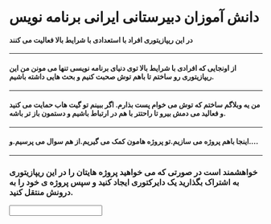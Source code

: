 # دانش آموزان دبیرستانی ایرانی برنامه نویس
#### در این ریپازیتوری افراد با استعدادی با شرایط بالا فعالیت می کنند
---
#### از اونجایی که افرادی با شرایط بالا توی دنیای برنامه نویسی تنها می مونن من این ریپازیتوری رو ساختم تا باهم توش صحبت کنیم و بحث هایی داشته باشیم.
---
#### من یه وبلاگم ساختم که توش می خوام پست بذارم. اگر ببینم تو گیت هاب حمایت می کنید و فعالید می دمش بیرو تا راحتتر با هم در ارتباط باشیم و دستمون باز تر باشه.
---
#### اینجا باهم پروژه می سازیم.تو پروژه هامون کمک می گیریم.از هم سوال می پرسیم.و....
---
### خواهشمند است در صورتی که می خواهید پروژه هایتان را در این ریپازیتوری به اشتراک بگذارید یک دایرکتوری ایجاد کنید و سپس پروژه ی خود را به درونش منتقل کنید.
<input type='text'>
